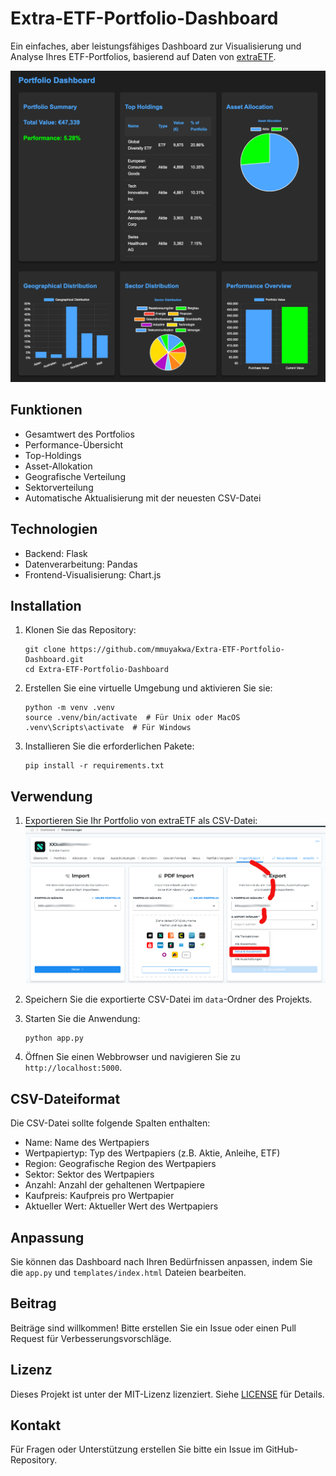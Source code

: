 # Extra-ETF-Portfolio-Dashboard

Ein einfaches, aber leistungsfähiges Dashboard zur Visualisierung und Analyse Ihres ETF-Portfolios, basierend auf Daten von [extraETF](https://extraetf.com/de/).

![Portfolio Dashboard](img/Portfolio-Dashboard.png)

## Funktionen

- Gesamtwert des Portfolios
- Performance-Übersicht
- Top-Holdings
- Asset-Allokation
- Geografische Verteilung
- Sektorverteilung
- Automatische Aktualisierung mit der neuesten CSV-Datei

## Technologien

- Backend: Flask
- Datenverarbeitung: Pandas
- Frontend-Visualisierung: Chart.js

## Installation

1. Klonen Sie das Repository:

   ```
   git clone https://github.com/mmuyakwa/Extra-ETF-Portfolio-Dashboard.git
   cd Extra-ETF-Portfolio-Dashboard
   ```

2. Erstellen Sie eine virtuelle Umgebung und aktivieren Sie sie:

   ```
   python -m venv .venv
   source .venv/bin/activate  # Für Unix oder MacOS
   .venv\Scripts\activate  # Für Windows
   ```

3. Installieren Sie die erforderlichen Pakete:

   ```
   pip install -r requirements.txt
   ```

## Verwendung

1. Exportieren Sie Ihr Portfolio von extraETF als CSV-Datei:
   ![Export auf Extra-ETF](img/Extra-ETF-Export.png)

2. Speichern Sie die exportierte CSV-Datei im `data`-Ordner des Projekts.

3. Starten Sie die Anwendung:

   ```
   python app.py
   ```

4. Öffnen Sie einen Webbrowser und navigieren Sie zu `http://localhost:5000`.

## CSV-Dateiformat

Die CSV-Datei sollte folgende Spalten enthalten:

- Name: Name des Wertpapiers
- Wertpapiertyp: Typ des Wertpapiers (z.B. Aktie, Anleihe, ETF)
- Region: Geografische Region des Wertpapiers
- Sektor: Sektor des Wertpapiers
- Anzahl: Anzahl der gehaltenen Wertpapiere
- Kaufpreis: Kaufpreis pro Wertpapier
- Aktueller Wert: Aktueller Wert des Wertpapiers

## Anpassung

Sie können das Dashboard nach Ihren Bedürfnissen anpassen, indem Sie die `app.py` und `templates/index.html` Dateien bearbeiten.

## Beitrag

Beiträge sind willkommen! Bitte erstellen Sie ein Issue oder einen Pull Request für Verbesserungsvorschläge.

## Lizenz

Dieses Projekt ist unter der MIT-Lizenz lizenziert. Siehe [LICENSE](LICENSE) für Details.

## Kontakt

Für Fragen oder Unterstützung erstellen Sie bitte ein Issue im GitHub-Repository.
